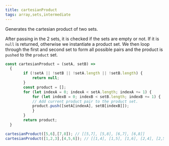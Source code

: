 ```yaml
---
title: cartesianProduct
tags: array,sets,intermediate
---
```


Generates the cartesian product of two sets.

After passing in the 2 sets, it is checked if the sets are empty or not. If it is `null` is returned, otherwise we instantiate a product set. We then loop through the first and second set to form all possible pairs and the product is `pushed` to the `product` set.

```js
const cartesianProduct = (setA, setB) =>
  {
        if (!setA || !setB || !setA.length || !setB.length) {
            return null; 
        } 
        const product = []; 
        for (let indexA = 0; indexA < setA.length; indexA += 1) {
            for (let indexB = 0; indexB < setB.length; indexB += 1) {
            // Add current product pair to the product set. 
            product.push([setA[indexA], setB[indexB]]); 
            } 
        } 
        return product; 
  }
```

```js
cartesianProduct([5,6],[7,8]); // [[5,7], [5,8], [6,7], [6,8]]
cartesianProduct([1,2,3],[4,5,6]); // [[1,4], [1,5], [1,6], [2,4], [2,5], [2,6], [3,4], [3,5], [3,6]]
```